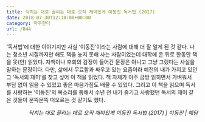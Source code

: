 ```yaml
---
title: 닥치는 대로 끌리는 대로 오직 재미있게 이동진 독서법 (2017)
date: 2018-07-30T12:18:08+00:00
category: 마주한다
url: /844
---
```


&#8216;독서법&#8217;에 대한 이야기지만 사실 &#8216;이동진&#8217;이라는 사람에 대해 더 잘 알게 된 것 같다. 나는 청소년 시절까지만 해도 책을 놓지 못해 사는 사람이었는데 대학에 온 뒤로 한동안 책을 못(안) 읽었다. 자책이나 후회의 감정이 들어간 문장은 아니고 그냥 그랬다는 사실을 말하는 문장이다. 다만, 삶에서 무료함과 싸우고 있는 요즘이라 예전의 내가 가지고 있던 그 &#8216;독서의 재미&#8217;를 찾고 싶어 이 책을 읽었다. 책 자체가 아주 금방 읽히면서 가벼워서 부담 없이 읽을 수 있었고 좋은 마음가짐도 배울 수 있었다. 그리고 이 책을 읽으며 독서를 사랑하는 &#8216;이동진&#8217;의 목소리를 통해서 수년 전 내가 즐기고 사랑했던 독서의 재미 같은 것들이 문뜩문뜩 떠오르는 것 같기도 했다.

<p style="text-align:right">
  <em>닥치는 대로 끌리는 대로 오직 재미있게 이동진 독서법 (2017) | 이동진</em><em>&nbsp;| 예담</em>
</p>